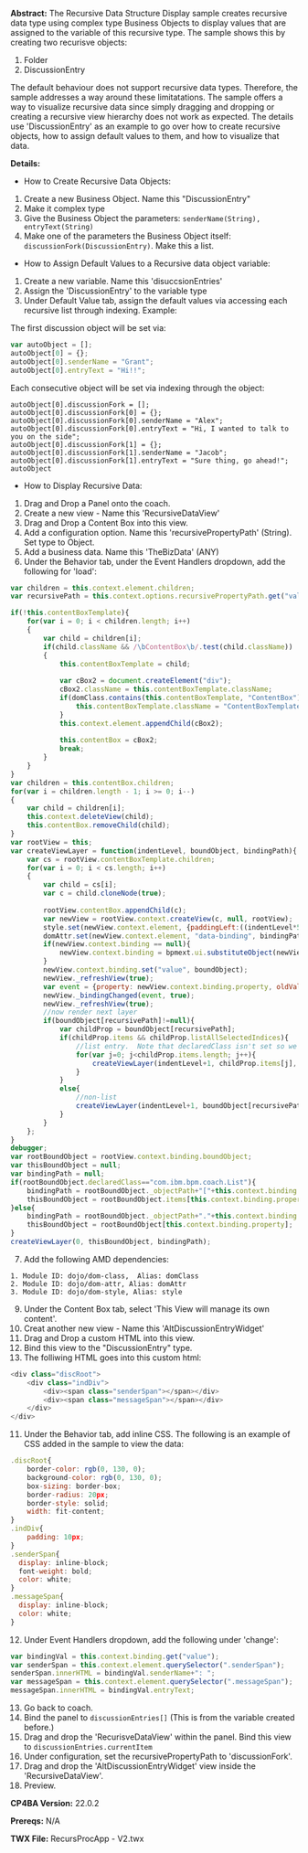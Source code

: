 **Abstract:**
The Recursive Data Structure Display sample creates recursive data type using complex type Business Objects to display values that are assigned to the variable of this recursive type. The sample shows this by creating two recurisve objects: 
1. Folder
2. DiscussionEntry

The default behaviour does not support recursive data types. Therefore, the sample addresses a way around these limitatations. The sample offers a way to visualize recursive data since simply dragging and dropping or creating a recursive view hierarchy does not work as expected. 
The details use 'DiscussionEntry' as an example to go over how to create recursive objects, how to assign default values to them, and how to visualize that data. 


**Details:**
- How to Create Recursive Data Objects:
1. Create a new Business Object. Name this "DiscussionEntry"
2. Make it complex type
3. Give the Business Object the parameters: `senderName(String), entryText(String)`
4. Make one of the parameters the Business Object itself: `discussionFork(DiscussionEntry)`. Make this a list.


- How to Assign Default Values to a Recursive data object variable:
1. Create a new variable. Name this 'disuccsionEntries'
2. Assign the 'DiscussionEntry' to the variable type 
3. Under Default Value tab, assign the default values via accessing each recursive list through indexing. Example: 

The first discussion object will be set via: 
```javascript
var autoObject = [];
autoObject[0] = {};
autoObject[0].senderName = "Grant";
autoObject[0].entryText = "Hi!!";
```
Each consecutive object will be set via indexing through the object: 
```javacript
autoObject[0].discussionFork = [];
autoObject[0].discussionFork[0] = {};
autoObject[0].discussionFork[0].senderName = "Alex";
autoObject[0].discussionFork[0].entryText = "Hi, I wanted to talk to you on the side";
autoObject[0].discussionFork[1] = {};
autoObject[0].discussionFork[1].senderName = "Jacob";
autoObject[0].discussionFork[1].entryText = "Sure thing, go ahead!";
autoObject
```


- How to Display Recursive Data:
1. Drag and Drop a Panel onto the coach. 
2. Create a new view - Name this 'RecursiveDataView' 
3. Drag and Drop a Content Box into this view. 
4. Add a configuration option. Name this 'recursivePropertyPath' (String). Set type to Object. 
5. Add a business data. Name this 'TheBizData' (ANY)
6. Under the Behavior tab, under the Event Handlers dropdown, add the following for 'load':
```javascript
var children = this.context.element.children;
var recursivePath = this.context.options.recursivePropertyPath.get("value");

if(!this.contentBoxTemplate){
	for(var i = 0; i < children.length; i++)
	{
		var child = children[i];
		if(child.className && /\bContentBox\b/.test(child.className))
		{
			this.contentBoxTemplate = child;
			
			var cBox2 = document.createElement("div");
			cBox2.className = this.contentBoxTemplate.className;
			if(domClass.contains(this.contentBoxTemplate, "ContentBox")){
				this.contentBoxTemplate.className = "ContentBoxTemplate";
			}
			this.context.element.appendChild(cBox2);
			
			this.contentBox = cBox2;
			break;
		}
	}
}
var children = this.contentBox.children;
for(var i = children.length - 1; i >= 0; i--)
{
	var child = children[i];
	this.context.deleteView(child);
	this.contentBox.removeChild(child);
}
var rootView = this;
var createViewLayer = function(indentLevel, boundObject, bindingPath){
	var cs = rootView.contentBoxTemplate.children;				
	for(var i = 0; i < cs.length; i++)
	{
		var child = cs[i];
		var c = child.cloneNode(true);
	
		rootView.contentBox.appendChild(c);
		var newView = rootView.context.createView(c, null, rootView);
		style.set(newView.context.element, {paddingLeft:((indentLevel*50)+"px")});
		domAttr.set(newView.context.element, "data-binding", bindingPath); 
		if(newView.context.binding == null){
			newView.context.binding = bpmext.ui.substituteObject(newView);
		}
		newView.context.binding.set("value", boundObject);
		newView._refreshView(true);
		var event = {property: newView.context.binding.property, oldVal: null, newVal: newView.context.binding, path: bindingPath};
		newView._bindingChanged(event, true);
		newView._refreshView(true);
		//now render next layer
		if(boundObject[recursivePath]!=null){
			var childProp = boundObject[recursivePath];
			if(childProp.items && childProp.listAllSelectedIndices){
				//list entry.  Note that declaredClass isn't set so we can't use that
				for(var j=0; j<childProp.items.length; j++){
					createViewLayer(indentLevel+1, childProp.items[j], bindingPath+"."+recursivePath+"["+j+"]");
				}
			}
			else{
				//non-list
		 		createViewLayer(indentLevel+1, boundObject[recursivePath], bindingPath+"."+recursivePath);
		 	}
		}
	};
}
debugger;
var rootBoundObject = rootView.context.binding.boundObject;
var thisBoundObject = null;
var bindingPath = null;
if(rootBoundObject.declaredClass=="com.ibm.bpm.coach.List"){
	bindingPath = rootBoundObject._objectPath+"["+this.context.binding.property+"]";
	thisBoundObject = rootBoundObject.items[this.context.binding.property];
}else{
	bindingPath = rootBoundObject._objectPath+"."+this.context.binding.property;
	thisBoundObject = rootBoundObject[this.context.binding.property];
}
createViewLayer(0, thisBoundObject, bindingPath);
```
7. Add the following AMD dependencies: 
```
1. Module ID: dojo/dom-class,  Alias: domClass
2. Module ID: dojo/dom-attr, Alias: domAttr
3. Module ID: dojo/dom-style, Alias: style
```
9. Under the Content Box tab, select 'This View will manage its own content'.
10. Creat another new view - Name this 'AltDiscussionEntryWidget'
11. Drag and Drop a custom HTML into this view. 
12. Bind this view to the "DiscussionEntry" type.
13. The folliwing HTML goes into this custom html: 
```javascript
<div class="discRoot">
	<div class="indDiv">
		<div><span class="senderSpan"></span></div>
		<div><span class="messageSpan"></span></div>
	</div>
</div>
```
11. Under the Behavior tab, add inline CSS. The following is an example of CSS added in the sample to view the data: 
```javascript
.discRoot{
	border-color: rgb(0, 130, 0);
	background-color: rgb(0, 130, 0);
	box-sizing: border-box;
	border-radius: 20px;
	border-style: solid;
	width: fit-content;
}
.indDiv{
	padding: 10px;
}
.senderSpan{
  display: inline-block;
  font-weight: bold;
  color: white;
}
.messageSpan{
  display: inline-block;
  color: white;
}
```
12. Under Event Handlers dropdown, add the following under 'change':
```javascript
var bindingVal = this.context.binding.get("value");
var senderSpan = this.context.element.querySelector(".senderSpan");
senderSpan.innerHTML = bindingVal.senderName+": ";
var messageSpan = this.context.element.querySelector(".messageSpan");
messageSpan.innerHTML = bindingVal.entryText;
```
13. Go back to coach.
14. Bind the panel to `discussionEntries[]` (This is from the variable created before.)
15. Drag and drop the 'RecurisveDataView' within the panel. Bind this view to `discussionEntries.currentItem`
16. Under configuration, set the recursivePropertyPath to 'discussionFork'. 
17. Drag and drop the 'AltDiscussionEntryWidget' view inside the 'RecursiveDataView'. 
18. Preview. 



**CP4BA Version:** 22.0.2


**Prereqs:** N/A


**TWX File:** RecursProcApp - V2.twx
